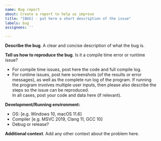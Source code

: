 ```yaml
---
name: Bug report
about: Create a report to help us improve
title: "[BUG] - put here a short description of the issue"
labels: bug
assignees: ''

---
```


**Describe the bug**. 
A clear and concise description of what the bug is.

**Tell us how to reproduce the bug**. 
Is it a compile time error or runtime issue?
 - For compile time issues, post here the code and full compile log.
 - For runtime issues, post here screenshots (of the results or error messages), as well as the complete run log of the program. If running the program involves multiple user inputs, then please also describe the steps so the issue can be reproduced.  
In all cases, post your code and data here (if relevant).

**Development/Running environment:**
 - OS: [e.g. Windows 10, macOS 11.6]
 - Compiler [e.g. MSVC 2019, Clang 11, GCC 10]
 - Debug or release?

**Additional context**. 
Add any other context about the problem here.
